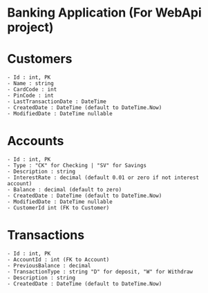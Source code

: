 # Banking Application (For WebApi project)

# Customers
    - Id : int, PK
    - Name : string
    - CardCode : int
    - PinCode : int
    - LastTransactionDate : DateTime
    - CreatedDate : DateTime (default to DateTime.Now)
    - ModifiedDate : DateTime nullable 
# Accounts
    - Id : int, PK
    - Type : "CK" for Checking | "SV" for Savings
    - Description : string
    - InterestRate : decimal (default 0.01 or zero if not interest account)
    - Balance : decimal (default to zero)
    - CreatedDate : DateTime (default to DateTime.Now)
    - ModifiedDate : DateTime nullable 
    - CustomerId int (FK to Customer)
# Transactions
    - Id : int, PK
    - AccountId : int (FK to Account)
    - PreviousBalance : decimal
    - TransactionType : string "D" for deposit, "W" for Withdraw
    - Description : string
    - CreatedDate : DateTime (default to DateTime.Now)